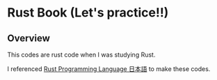 # Rust Book (Let's practice!!)

## Overview

This codes are rust code when I was studying Rust.

I referenced [Rust Programming Language 日本語](https://doc.rust-jp.rs/book-ja) to make these codes.


